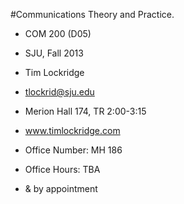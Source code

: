 #Communications Theory and Practice.

* COM 200 (D05)
* SJU, Fall 2013
* Tim Lockridge
* tlockrid@sju.edu
* Merion Hall 174, TR 2:00-3:15

* www.timlockridge.com
* Office Number: MH 186
* Office Hours: TBA
* & by appointment
